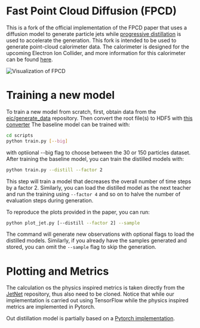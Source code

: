 # Fast Point Cloud Diffusion (FPCD)

This is a fork of the official implementation of the FPCD paper that uses a diffusion model to generate particle jets while [progressive distillation](https://arxiv.org/abs/2202.00512) is used to accelerate the generation. This fork is intended to be used to generate point-cloud calorimeter data. The calorimeter is designed for the upcoming Electron Ion Collider, and more information for this calorimeter can be found [here](https://github.com/eiccodesign/generate_data).

![Visualization of FPCD](./assets/FPCD.png)

# Training a new model

To train a new model from scratch, first, obtain data from the [eic/generate_data](https://github.com/eiccodesign/generate_data) repository. Then convert the root file(s) to HDF5 with [this converter](https://github.com/eiccodesign/generate_data/blob/main/to_hdf5/h5_for_FPCD_converter.cc)
The baseline model can be trained with:
```bash
cd scripts
python train.py [--big]
```
with optiional --big flag to choose between the 30 or 150 particles dataset.
After training the baseline model, you can train the distilled models with:
```bash
python train.py --distill --factor 2
```
This step will train a model that decreases the overall number of time steps by a factor 2. Similarly, you can load the distilled model as the next teacher and run the training using ```--factor 4``` and so on to halve the number of evaluation steps during generation.

To reproduce the plots provided in the paper, you can run:
```bash
python plot_jet.py [--distill --factor 2] --sample
```
The command will generate new observations with optional flags to load the distilled models. Similarly, if you already have the samples generated and stored, you can omit the ```--sample``` flag to skip the generation.

# Plotting and Metrics

The calculation os the physics inspired metrics is taken directly from the [JetNet](https://github.com/jet-net/JetNet) repository, thus also need to be cloned. Notice that while our implementation is carried out using TensorFlow while the physics inspired metrics are implemented in Pytorch.

Out distillation model is partially based on a [Pytorch implementation](https://github.com/Hramchenko/diffusion_distiller).

